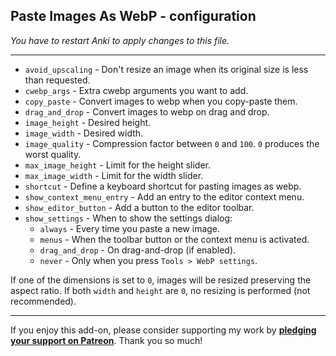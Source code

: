## Paste Images As WebP - configuration

*You have to restart Anki to apply changes to this file.*

****

* `avoid_upscaling` - Don't resize an image when its original size is less than requested.
* `cwebp_args` - Extra cwebp arguments you want to add.
* `copy_paste` - Convert images to webp when you copy-paste them.
* `drag_and_drop` - Convert images to webp on drag and drop.
* `image_height` - Desired height.
* `image_width` - Desired width.
* `image_quality` - Compression factor between `0` and `100`. `0` produces the worst quality.
* `max_image_height` - Limit for the height slider.
* `max_image_width` - Limit for the width slider.
* `shortcut` - Define a keyboard shortcut for pasting images as webp.
* `show_context_menu_entry` - Add an entry to the editor context menu.
* `show_editor_button` - Add a button to the editor toolbar.
* `show_settings` - When to show the settings dialog:
    * `always` - Every time you paste a new image.
    * `menus` - When the toolbar button or the context menu is activated.
    * `drag_and_drop` - On drag-and-drop (if enabled).
    * `never` - Only when you press `Tools > WebP settings`.

If one of the dimensions is set to `0`, images will be resized
preserving the aspect ratio.
If both `width` and `height` are `0`, no resizing is performed (not recommended).

****

If you enjoy this add-on, please consider supporting my work by
**[pledging your support on Patreon](https://www.patreon.com/tatsumoto_ren)**.
Thank you so much!
